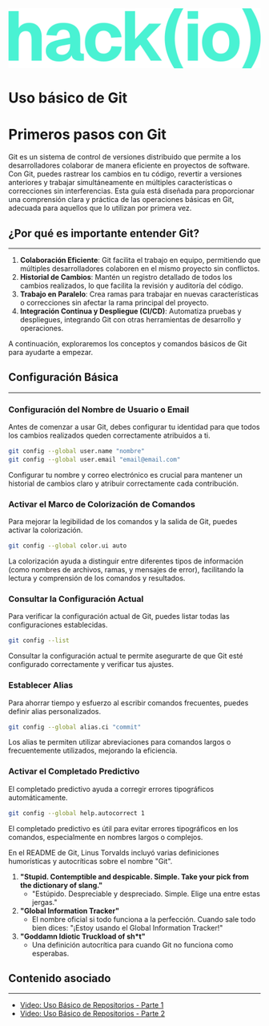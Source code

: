 <div style="text-align: center;">
  <img src="https://github.com/Hack-io-Data/Imagenes/blob/main/01-LogosHackio/logo_celeste@4x.png?raw=true" alt="logo hack(io)" />
</div>

# Uso básico de Git

# Primeros pasos con Git

Git es un sistema de control de versiones distribuido que permite a los desarrolladores colaborar de manera eficiente en proyectos de software. Con Git, puedes rastrear los cambios en tu código, revertir a versiones anteriores y trabajar simultáneamente en múltiples características o correcciones sin interferencias. Esta guía está diseñada para proporcionar una comprensión clara y práctica de las operaciones básicas en Git, adecuada para aquellos que lo utilizan por primera vez.

## ¿Por qué es importante entender Git?

---

1. **Colaboración Eficiente**: Git facilita el trabajo en equipo, permitiendo que múltiples desarrolladores colaboren en el mismo proyecto sin conflictos.
2. **Historial de Cambios**: Mantén un registro detallado de todos los cambios realizados, lo que facilita la revisión y auditoría del código.
3. **Trabajo en Paralelo**: Crea ramas para trabajar en nuevas características o correcciones sin afectar la rama principal del proyecto.
4. **Integración Continua y Despliegue (CI/CD)**: Automatiza pruebas y despliegues, integrando Git con otras herramientas de desarrollo y operaciones.

A continuación, exploraremos los conceptos y comandos básicos de Git para ayudarte a empezar.

## Configuración Básica

---

### Configuración del Nombre de Usuario o Email

Antes de comenzar a usar Git, debes configurar tu identidad para que todos los cambios realizados queden correctamente atribuidos a ti.

```bash
git config --global user.name "nombre"
git config --global user.email "email@email.com"
```

Configurar tu nombre y correo electrónico es crucial para mantener un historial de cambios claro y atribuir correctamente cada contribución.

### Activar el Marco de Colorización de Comandos

Para mejorar la legibilidad de los comandos y la salida de Git, puedes activar la colorización.

```bash
git config --global color.ui auto
```

La colorización ayuda a distinguir entre diferentes tipos de información (como nombres de archivos, ramas, y mensajes de error), facilitando la lectura y comprensión de los comandos y resultados.

### Consultar la Configuración Actual

Para verificar la configuración actual de Git, puedes listar todas las configuraciones establecidas.

```bash
git config --list
```

Consultar la configuración actual te permite asegurarte de que Git esté configurado correctamente y verificar tus ajustes.

### Establecer Alias

Para ahorrar tiempo y esfuerzo al escribir comandos frecuentes, puedes definir alias personalizados.

```bash
git config --global alias.ci "commit"
```

Los alias te permiten utilizar abreviaciones para comandos largos o frecuentemente utilizados, mejorando la eficiencia.

### Activar el Completado Predictivo

El completado predictivo ayuda a corregir errores tipográficos automáticamente.

```bash
git config --global help.autocorrect 1
```

El completado predictivo es útil para evitar errores tipográficos en los comandos, especialmente en nombres largos o complejos.

En el README de Git, Linus Torvalds incluyó varias definiciones humorísticas y autocríticas sobre el nombre "Git".

1. **"Stupid. Contemptible and despicable. Simple. Take your pick from the dictionary of slang."**
    - "Estúpido. Despreciable y despreciado. Simple. Elige una entre estas jergas."
2. **"Global Information Tracker"**
    - El nombre oficial si todo funciona a la perfección. Cuando sale todo bien dices: "¡Estoy usando el Global Information Tracker!"
3. **"Goddamn Idiotic Truckload of sh*t"**
    - Una definición autocrítica para cuando Git no funciona como esperabas.


## Contenido asociado
---
- [Video: Uso Básico de Repositorios - Parte 1](https://vimeo.com/918306353/28883d8c86)
- [Video: Uso Básico de Repositorios - Parte 2](https://vimeo.com/918293982/4742a105e4)
